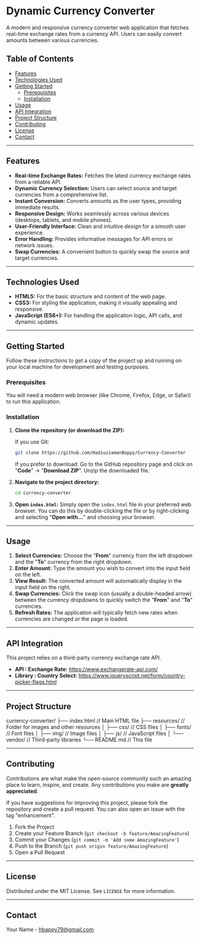 # Dynamic Currency Converter

A modern and responsive currency converter web application that fetches real-time exchange rates from a currency API. Users can easily convert amounts between various currencies.

## Table of Contents

- [Features](#features)
- [Technologies Used](#technologies-used)
- [Getting Started](#getting-started)
  - [Prerequisites](#prerequisites)
  - [Installation](#installation)
- [Usage](#usage)
- [API Integration](#api-integration)
- [Project Structure](#project-structure)
- [Contributing](#contributing)
- [License](#license)
- [Contact](#contact)

---

## Features

* **Real-time Exchange Rates:** Fetches the latest currency exchange rates from a reliable API.
* **Dynamic Currency Selection:** Users can select source and target currencies from a comprehensive list.
* **Instant Conversion:** Converts amounts as the user types, providing immediate results.
* **Responsive Design:** Works seamlessly across various devices (desktops, tablets, and mobile phones).
* **User-Friendly Interface:** Clean and intuitive design for a smooth user experience.
* **Error Handling:** Provides informative messages for API errors or network issues.
* **Swap Currencies:** A convenient button to quickly swap the source and target currencies.

---

## Technologies Used

* **HTML5:** For the basic structure and content of the web page.
* **CSS3:** For styling the application, making it visually appealing and responsive.
* **JavaScript (ES6+):** For handling the application logic, API calls, and dynamic updates.

---

## Getting Started

Follow these instructions to get a copy of the project up and running on your local machine for development and testing purposes.

### Prerequisites

You will need a modern web browser (like Chrome, Firefox, Edge, or Safari) to run this application.

### Installation

1.  **Clone the repository (or download the ZIP):**

    If you use Git:
    ```bash
    git clone https://github.com/HadiuzzamanBappy/Currency-Converter
    ```
    If you prefer to download:
    Go to the GitHub repository page and click on "**Code**" -> "**Download ZIP**". Unzip the downloaded file.

2.  **Navigate to the project directory:**
    ```bash
    cd currency-converter
    ```

3.  **Open `index.html`:**
    Simply open the `index.html` file in your preferred web browser. You can do this by double-clicking the file or by right-clicking and selecting "**Open with...**" and choosing your browser.

---

## Usage

1.  **Select Currencies:** Choose the "**From**" currency from the left dropdown and the "**To**" currency from the right dropdown.
2.  **Enter Amount:** Type the amount you wish to convert into the input field on the left.
3.  **View Result:** The converted amount will automatically display in the input field on the right.
4.  **Swap Currencies:** Click the swap icon (usually a double-headed arrow) between the currency dropdowns to quickly switch the "**From**" and "**To**" currencies.
5.  **Refresh Rates:** The application will typically fetch new rates when currencies are changed or the page is loaded.

---

## API Integration

This project relies on a third-party currency exchange rate API.

* **API : Exchange Rate:** https://www.exchangerate-api.com/
* **Library : Country Select:** https://www.jqueryscript.net/form/country-picker-flags.html

---

## Project Structure
currency-converter/
├── index.html        // Main HTML file
├── resources/        // Folder for images and other resources
│   ├── css/          // CSS files
│   ├── fonts/        // Font files
│   ├── img/          // Image files
│   ├── js/           // JavaScript files
│   └── vendor/       // Third-party libraries
└── README.md         // This file

---

## Contributing

Contributions are what make the open-source community such an amazing place to learn, inspire, and create. Any contributions you make are **greatly appreciated**.

If you have suggestions for improving this project, please fork the repository and create a pull request. You can also open an issue with the tag "enhancement".

1.  Fork the Project
2.  Create your Feature Branch (`git checkout -b feature/AmazingFeature`)
3.  Commit your Changes (`git commit -m 'Add some AmazingFeature'`)
4.  Push to the Branch (`git push origin feature/AmazingFeature`)
5.  Open a Pull Request

---

## License

Distributed under the MIT License. See `LICENSE` for more information.

---

## Contact

Your Name - [hbappy79@gmail.com](mailto:hbappy79@gmail.com)

